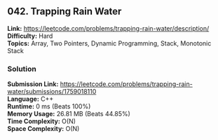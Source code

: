 ## 042. Trapping Rain Water  
  
**Link:** https://leetcode.com/problems/trapping-rain-water/description/  
**Difficulty:** Hard  
**Topics:** Array, Two Pointers, Dynamic Programming, Stack, Monotonic Stack  
  
  
### Solution  
  
**Submission Link:** https://leetcode.com/problems/trapping-rain-water/submissions/1759018110  
**Language:** C++  
**Runtime:** 0 ms (Beats 100%)  
**Memory Usage:** 26.81 MB (Beats 44.85%)  
**Time Complexity:** O(N)  
**Space Complexity:** O(N)  
  
